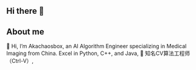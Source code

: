 ## Hi there 👋

<!--
**akachammile/akachammile** is a ✨ _special_ ✨ repository because its `README.md` (this file) appears on your GitHub profile.

Here are some ideas to get you started:

- 🔭 I’m currently working on ...
- 🌱 I’m currently learning ...
- 👯 I’m looking to collaborate on ...
- 🤔 I’m looking for help with ...
- 💬 Ask me about ...
- 📫 How to reach me: ...
- 😄 Pronouns: ...
- ⚡ Fun fact: ...
-->
## About me

🔭 Hi, I’m Akachaosbox, an AI Algorithm Engineer specializing in Medical Imaging from China. Excel in Python, C++, and Java, 
🔭 知名CV算法工程师（Ctrl-V）, 

